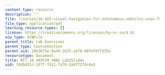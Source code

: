 ```yaml
---
content_type: resource
description: ''
file: /courses/16-485-visual-navigation-for-autonomous-vehicles-vnav-fall-2020/f0db821c1877fd11fa703abf7274c4e3_MIT_16_485F20_Lab2Slides.pdf
file_type: application/pdf
learning_resource_types: []
license: https://creativecommons.org/licenses/by-nc-sa/4.0/
ocw_type: OCWFile
parent_title: Lab Exercises
parent_type: CourseSection
parent_uid: 10b3675e-0a49-2e25-a3f6-60fe59ff335e
resourcetype: Document
title: MIT_16_485F20_VNAV_Lab2Slides
uid: f0db821c-1877-fd11-fa70-3abf7274c4e3
---
```

